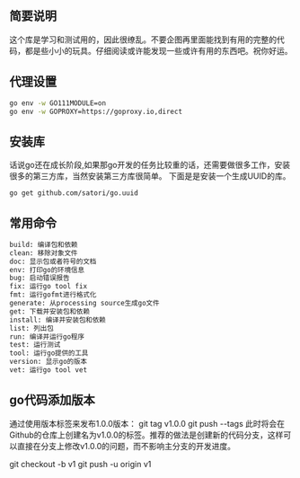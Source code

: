 ## 简要说明 
这个库是学习和测试用的，因此很缭乱。不要企图再里面能找到有用的完整的代码，都是些小小的玩具。仔细阅读或许能发现一些或许有用的东西吧。祝你好运。

## 代理设置
```bash
go env -w GO111MODULE=on
go env -w GOPROXY=https://goproxy.io,direct
```


## 安装库
话说go还在成长阶段,如果那go开发的任务比较重的话，还需要做很多工作，安装很多的第三方库，当然安装第三方库很简单。
下面是是安装一个生成UUID的库。
```bash
go get github.com/satori/go.uuid
```

## 常用命令
```bash
build: 编译包和依赖
clean: 移除对象文件
doc: 显示包或者符号的文档
env: 打印go的环境信息
bug: 启动错误报告
fix: 运行go tool fix
fmt: 运行gofmt进行格式化
generate: 从processing source生成go文件
get: 下载并安装包和依赖
install: 编译并安装包和依赖
list: 列出包
run: 编译并运行go程序
test: 运行测试
tool: 运行go提供的工具
version: 显示go的版本
vet: 运行go tool vet
```


## go代码添加版本
通过使用版本标签来发布1.0.0版本：
git tag v1.0.0
git push --tags
此时将会在Github的仓库上创建名为v1.0.0的标签。推荐的做法是创建新的代码分支，这样可以直接在分支上修改v1.0.0的问题，而不影响主分支的开发进度。

git checkout -b v1
git push -u origin v1



























